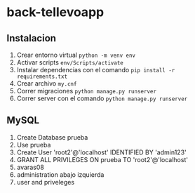# back-tellevoapp

## Instalacion

1. Crear entorno virtual `python -m venv env`
2. Activar scripts `env/Scripts/activate`
3. Instalar dependencias con el comando `pip install -r requirements.txt`
4. Crear archivo `my.cnf`
5. Correr migraciones `python manage.py runserver`
6. Correr server con el comando `python manage.py runserver`

## MySQL

1. Create Database prueba
2. Use prueba
3. Create User 'root2'@'localhost' IDENTIFIED BY 'admin123'
4. GRANT ALL PRIVILEGES ON prueba TO 'root2'@'localhost'
5. avaras08
6. administration abajo izquierda
7. user and priveleges
